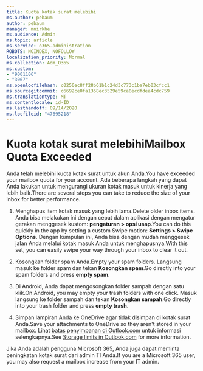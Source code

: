 ```yaml
---
title: Kuota kotak surat melebihi
ms.author: pebaum
author: pebaum
manager: mnirkhe
ms.audience: Admin
ms.topic: article
ms.service: o365-administration
ROBOTS: NOINDEX, NOFOLLOW
localization_priority: Normal
ms.collection: Adm_O365
ms.custom:
- "9001106"
- "3067"
ms.openlocfilehash: c0256ec8ff28b61b1c24d3c773c1ba7eb03cfcc1
ms.sourcegitcommit: c6692ce0fa1358ec3529e59ca0ecdfdea4cdc759
ms.translationtype: MT
ms.contentlocale: id-ID
ms.lasthandoff: 09/14/2020
ms.locfileid: "47695218"
---
```

# <a name="mailbox-quota-exceeded"></a><span data-ttu-id="514a1-102">Kuota kotak surat melebihi</span><span class="sxs-lookup"><span data-stu-id="514a1-102">Mailbox Quota Exceeded</span></span>

<span data-ttu-id="514a1-103">Anda telah melebihi kuota kotak surat untuk akun Anda.</span><span class="sxs-lookup"><span data-stu-id="514a1-103">You have exceeded your mailbox quota for your account.</span></span> <span data-ttu-id="514a1-104">Ada beberapa langkah yang dapat Anda lakukan untuk mengurangi ukuran kotak masuk untuk kinerja yang lebih baik.</span><span class="sxs-lookup"><span data-stu-id="514a1-104">There are several steps you can take to reduce the size of your inbox for better performance.</span></span>

1. <span data-ttu-id="514a1-105">Menghapus item kotak masuk yang lebih lama.</span><span class="sxs-lookup"><span data-stu-id="514a1-105">Delete older inbox items.</span></span> <span data-ttu-id="514a1-106">Anda bisa melakukan ini dengan cepat dalam aplikasi dengan mengatur gerakan menggesek kustom: **pengaturan > opsi usap**.</span><span class="sxs-lookup"><span data-stu-id="514a1-106">You can do this quickly in the app by setting a custom Swipe motion: **Settings > Swipe Options**.</span></span> <span data-ttu-id="514a1-107">Dengan kumpulan ini, Anda bisa dengan mudah menggesek jalan Anda melalui kotak masuk Anda untuk menghapusnya.</span><span class="sxs-lookup"><span data-stu-id="514a1-107">With this set, you can easily swipe your way through your inbox to clear it out.</span></span>

2. <span data-ttu-id="514a1-108">Kosongkan folder spam Anda.</span><span class="sxs-lookup"><span data-stu-id="514a1-108">Empty your spam folders.</span></span> <span data-ttu-id="514a1-109">Langsung masuk ke folder spam dan tekan **Kosongkan spam**.</span><span class="sxs-lookup"><span data-stu-id="514a1-109">Go directly into your spam folders and press **empty spam**.</span></span>

3. <span data-ttu-id="514a1-110">Di Android, Anda dapat mengosongkan folder sampah dengan satu klik.</span><span class="sxs-lookup"><span data-stu-id="514a1-110">On Android, you may empty your trash folders with one click.</span></span> <span data-ttu-id="514a1-111">Masuk langsung ke folder sampah dan tekan **Kosongkan sampah**.</span><span class="sxs-lookup"><span data-stu-id="514a1-111">Go directly into your trash folder and press **empty trash**.</span></span> 

4. <span data-ttu-id="514a1-112">Simpan lampiran Anda ke OneDrive agar tidak disimpan di kotak surat Anda.</span><span class="sxs-lookup"><span data-stu-id="514a1-112">Save your attachments to OneDrive so they aren't stored in your mailbox.</span></span> <span data-ttu-id="514a1-113">Lihat [batas penyimpanan di Outlook.com](https://support.office.com/article/storage-limits-in-outlook-com-7ac99134-69e5-4619-ac0b-2d313bba5e9e) untuk informasi selengkapnya.</span><span class="sxs-lookup"><span data-stu-id="514a1-113">See [Storage limits in Outlook.com](https://support.office.com/article/storage-limits-in-outlook-com-7ac99134-69e5-4619-ac0b-2d313bba5e9e) for more information.</span></span> 

<span data-ttu-id="514a1-114">Jika Anda adalah pengguna Microsoft 365, Anda juga dapat meminta peningkatan kotak surat dari admin TI Anda.</span><span class="sxs-lookup"><span data-stu-id="514a1-114">If you are a Microsoft 365 user, you may also request a mailbox increase from your IT admin.</span></span>